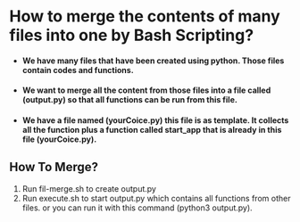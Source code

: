 # How to merge the contents of many files into one by Bash Scripting?

* #### We have many files that have been created using python. Those files contain codes and functions.
* #### We want to merge all the content from those files into a file called (output.py) so that all functions can be run from this file.
* #### We have a file named (yourCoice.py) this file is as template. It collects all the function plus a function called start_app that is already in this file (yourCoice.py).

## How To Merge?
1. Run fil-merge.sh to create output.py
2. Run execute.sh to start output.py which contains all functions from other files. or you can run it with this command (python3 output.py).